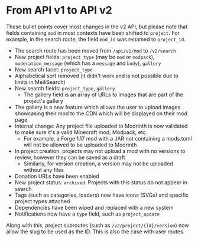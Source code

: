 # From API v1 to API v2

These bullet points cover most changes in the v2 API, but please note that fields containing `mod` in most contexts have been shifted to `project`.  For example, in the search route, the field `mod_id` was renamed to `project_id`.

- The search route has been moved from `/api/v1/mod` to `/v2/search`
- New project fields: `project_type` (may be `mod` or `modpack`), `moderation_message` (which has a `message` and `body`), `gallery`
- New search facet: `project_type`
- Alphabetical sort removed (it didn't work and is not possible due to limits in MeiliSearch)
- New search fields: `project_type`, `gallery`
  - The gallery field is an array of URLs to images that are part of the project's gallery
- The gallery is a new feature which allows the user to upload images showcasing their mod to the CDN which will be displayed on their mod page
- Internal change: Any project file uploaded to Modrinth is now validated to make sure it's a valid Minecraft mod, Modpack, etc.
  - For example, a Forge 1.17 mod with a JAR not containing a mods.toml will not be allowed to be uploaded to Modrinth
- In project creation, projects may not upload a mod with no versions to review, however they can be saved as a draft
  - Similarly, for version creation, a version may not be uploaded without any files
- Donation URLs have been enabled
- New project status: `archived`. Projects with this status do not appear in search
- Tags (such as categories, loaders) now have icons (SVGs) and specific project types attached
- Dependencies have been wiped and replaced with a new system
- Notifications now have a `type` field, such as `project_update`

Along with this, project subroutes (such as `/v2/project/{id}/version`) now allow the slug to be used as the ID. This is also the case with user routes.
